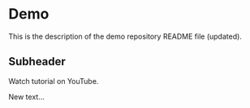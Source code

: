 # Demo

This is the description of the demo repository README file (updated).

## Subheader

Watch tutorial on YouTube.

New text...